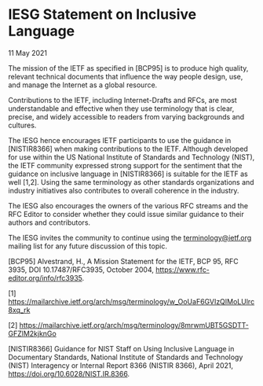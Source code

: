 IESG Statement on Inclusive Language
====================================

11 May 2021

The mission of the IETF as specified in [BCP95] is to produce high quality, relevant technical documents that influence the way people design, use, and manage the Internet as a global resource.

Contributions to the IETF, including Internet-Drafts and RFCs, are most understandable and effective when they use terminology that is clear, precise, and widely accessible to readers from varying backgrounds and cultures.  


The IESG hence encourages IETF participants to use the guidance in [NISTIR8366] when making contributions to the IETF. Although developed for use within the US National Institute of Standards and Technology (NIST), the IETF community expressed strong support for the sentiment that the guidance on inclusive language in [NISTIR8366] is suitable for the IETF as well [1,2]. Using the same terminology as other standards organizations and industry initiatives also contributes to overall coherence in the industry.  


The IESG also encourages the owners of the various RFC streams and the RFC Editor to consider whether they could issue similar guidance to their authors and contributors.  


The IESG invites the community to continue using the terminology@ietf.org mailing list for any future discussion of this topic.  


[BCP95] Alvestrand, H., A Mission Statement for the IETF, BCP 95, RFC 3935, DOI 10.17487/RFC3935, October 2004, <https://www.rfc-editor.org/info/rfc3935>.  


[1] <https://mailarchive.ietf.org/arch/msg/terminology/w_OoUaF6GVIzQIMoLUlrc8xq_rk>  


[2] <https://mailarchive.ietf.org/arch/msg/terminology/8mrwmUBT5GSDTT-GFZlM2kjknGo>  


[NISTIR8366] Guidance for NIST Staff on Using Inclusive Language in Documentary Standards, National Institute of Standards and Technology (NIST) Interagency or Internal Report 8366 (NISTIR 8366), April 2021, <https://doi.org/10.6028/NIST.IR.8366>.

